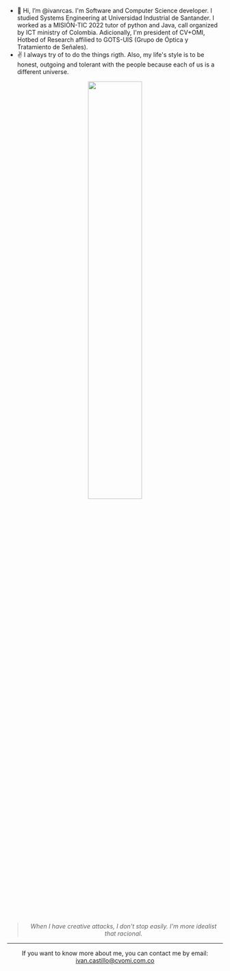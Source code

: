 - 👋 Hi, I’m @ivanrcas. I'm Software and Computer Science developer. I studied Systems Engineering at Universidad Industrial de Santander. I worked as a MISIÓN-TIC 2022 tutor of python and Java, call organized by ICT ministry of Colombia. Adicionally, I'm president of CV+OMI, Hotbed of Research affilied to GOTS-UIS (Grupo de Óptica y Tratamiento de Señales).
- ✌️ I always try of to do the things rigth. Also, my life's style is to be honest, outgoing and tolerant with the people because each of us is a different universe. 

<div align="center"><img width="50%" src="https://i.giphy.com/media/SSQZrczmMsULisH0yi/giphy.webp"></center>

> *When I have creative attacks, I don't stop easily. I'm more idealist that racional.*
<hr>
If you want to know more about me, you can contact me by email: <a href="mailto:ivan.castillo@cvomi.com.co">ivan.castillo@cvomi.com.co</a>

<!---
ivanrcas/ivanrcas is a ✨ special ✨ repository because its `README.md` (this file) appears on your GitHub profile.
You can click the Preview link to take a look at your changes.
--->
